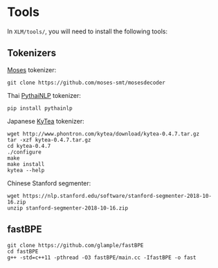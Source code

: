 # Tools

In `XLM/tools/`, you will need to install the following tools:

## Tokenizers

[Moses](https://github.com/moses-smt/mosesdecoder/tree/master/scripts/tokenizer) tokenizer:

```
git clone https://github.com/moses-smt/mosesdecoder
```

Thai [PythaiNLP](https://github.com/PyThaiNLP/pythainlp) tokenizer:

```
pip install pythainlp
```

Japanese [KyTea](http://www.phontron.com/kytea) tokenizer:

```
wget http://www.phontron.com/kytea/download/kytea-0.4.7.tar.gz
tar -xzf kytea-0.4.7.tar.gz
cd kytea-0.4.7
./configure
make
make install
kytea --help
```

Chinese Stanford segmenter:

```
wget https://nlp.stanford.edu/software/stanford-segmenter-2018-10-16.zip
unzip stanford-segmenter-2018-10-16.zip
```

## fastBPE

```
git clone https://github.com/glample/fastBPE
cd fastBPE
g++ -std=c++11 -pthread -O3 fastBPE/main.cc -IfastBPE -o fast
```
